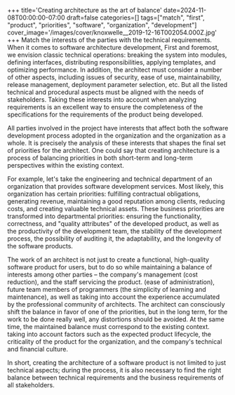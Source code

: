 +++
title='Creating architecture as the art of balance'
date=2024-11-08T00:00:00-07:00
draft=false
categories=[]
tags=["match", "first", "product", "priorities", "software", "organization", "development"]
cover_image='/images/cover/knoxwelle__2019-12-16T002054.000Z.jpg'
+++
Match the interests of the parties with the technical requirements.
When it comes to software architecture development,
First and foremost, we envision classic technical operations: breaking the system into modules, defining interfaces, distributing responsibilities, applying templates, and optimizing performance. In addition, the architect must consider a number of other aspects,
including issues of security, ease of use, maintainability, release management, deployment parameter selection, etc.
But all the listed technical and procedural aspects must be
aligned with the needs of stakeholders. Taking these interests into account when analyzing requirements is an excellent way to ensure
the completeness of the specifications for the requirements of the product being developed.

All parties involved in the project have interests that affect both the software development process adopted in the organization and the organization as a whole. It is precisely the analysis of these interests that shapes the final set of priorities for the architect. One could say that creating architecture is a process of balancing priorities in both short-term and long-term perspectives within the existing context.

For example, let's take the engineering and technical department of an organization that provides software development services. Most likely, this organization has certain priorities: fulfilling contractual obligations, generating revenue, maintaining a good reputation among clients, reducing costs, and creating valuable technical assets. These business priorities are transformed into departmental priorities: ensuring the functionality, correctness, and "quality attributes" of the developed product, as well as the productivity of the development team, the stability of the development process, the possibility of auditing it, the adaptability, and the longevity of the software products.

The work of an architect is not just to create a functional, high-quality software product for users, but to do so while maintaining a balance of interests among other parties – the company's management (cost reduction), and the staff servicing the product.
(ease of administration), future team members of programmers
(the simplicity of learning and maintenance), as well as taking into account the experience accumulated by the professional community of architects.
The architect can consciously shift the balance in favor of
one of the priorities, but in the long term, for the work to be
done really well, any distortions should be avoided.
At the same time, the maintained balance must correspond to the existing context.
taking into account factors such as the expected product lifecycle, the criticality of the product for the organization, and the company's technical and financial culture.

In short, creating the architecture of a software product is not limited to just technical aspects; during the process, it is also necessary to find the right balance between technical requirements and the business requirements of all stakeholders.